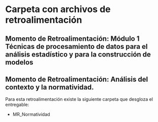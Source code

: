# Carpeta con archivos de retroalimentación

## Momento de Retroalimentación: Módulo 1 Técnicas de procesamiento de datos para el análisis estadístico y para la construcción de modelos

## Momento de Retroalimentación: Análisis del contexto y la normatividad.
Para esta retroalimentación existe la siguiente carpeta que desgloza el entregable:
*   MR_Normatividad
